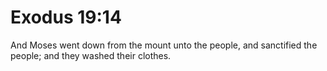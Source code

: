 # Exodus 19:14

And Moses went down from the mount unto the people, and sanctified the people; and they washed their clothes.